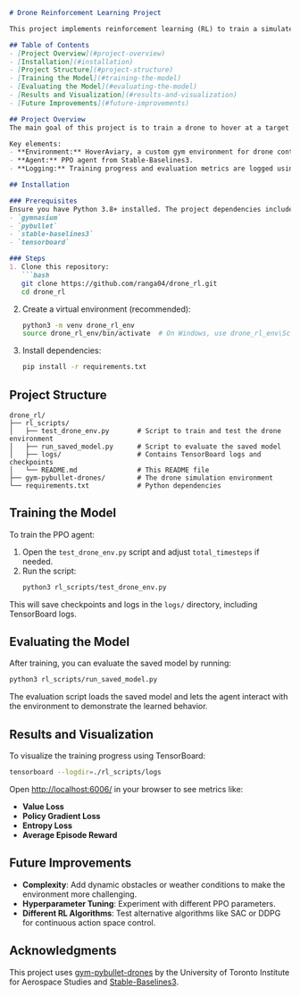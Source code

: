 

```markdown
# Drone Reinforcement Learning Project

This project implements reinforcement learning (RL) to train a simulated drone to hover at a target position using [gym-pybullet-drones](https://github.com/utiasDSL/gym-pybullet-drones) and [Stable-Baselines3](https://stable-baselines3.readthedocs.io/). The model is trained using the PPO (Proximal Policy Optimization) algorithm with TensorBoard for logging and evaluation.

## Table of Contents
- [Project Overview](#project-overview)
- [Installation](#installation)
- [Project Structure](#project-structure)
- [Training the Model](#training-the-model)
- [Evaluating the Model](#evaluating-the-model)
- [Results and Visualization](#results-and-visualization)
- [Future Improvements](#future-improvements)

## Project Overview
The main goal of this project is to train a drone to hover at a target location in a simulated environment using reinforcement learning. The environment includes obstacles, and the model is trained to maintain a stable hover position while avoiding any obstacles.

Key elements:
- **Environment:** HoverAviary, a custom gym environment for drone control.
- **Agent:** PPO agent from Stable-Baselines3.
- **Logging:** Training progress and evaluation metrics are logged using TensorBoard.

## Installation

### Prerequisites
Ensure you have Python 3.8+ installed. The project dependencies include:
- `gymnasium`
- `pybullet`
- `stable-baselines3`
- `tensorboard`

### Steps
1. Clone this repository:
   ```bash
   git clone https://github.com/ranga04/drone_rl.git
   cd drone_rl
   ```

2. Create a virtual environment (recommended):
   ```bash
   python3 -m venv drone_rl_env
   source drone_rl_env/bin/activate  # On Windows, use drone_rl_env\Scripts\activate
   ```

3. Install dependencies:
   ```bash
   pip install -r requirements.txt
   ```

## Project Structure
```plaintext
drone_rl/
├── rl_scripts/
│   ├── test_drone_env.py       # Script to train and test the drone environment
│   ├── run_saved_model.py      # Script to evaluate the saved model
│   ├── logs/                   # Contains TensorBoard logs and checkpoints
│   └── README.md               # This README file
├── gym-pybullet-drones/        # The drone simulation environment
└── requirements.txt            # Python dependencies
```

## Training the Model

To train the PPO agent:
1. Open the `test_drone_env.py` script and adjust `total_timesteps` if needed.
2. Run the script:
   ```bash
   python3 rl_scripts/test_drone_env.py
   ```

This will save checkpoints and logs in the `logs/` directory, including TensorBoard logs.

## Evaluating the Model

After training, you can evaluate the saved model by running:
```bash
python3 rl_scripts/run_saved_model.py
```

The evaluation script loads the saved model and lets the agent interact with the environment to demonstrate the learned behavior.

## Results and Visualization

To visualize the training progress using TensorBoard:
```bash
tensorboard --logdir=./rl_scripts/logs
```

Open [http://localhost:6006/](http://localhost:6006/) in your browser to see metrics like:
- **Value Loss**
- **Policy Gradient Loss**
- **Entropy Loss**
- **Average Episode Reward**

## Future Improvements
- **Complexity**: Add dynamic obstacles or weather conditions to make the environment more challenging.
- **Hyperparameter Tuning**: Experiment with different PPO parameters.
- **Different RL Algorithms**: Test alternative algorithms like SAC or DDPG for continuous action space control.

## Acknowledgments
This project uses [gym-pybullet-drones](https://github.com/utiasDSL/gym-pybullet-drones) by the University of Toronto Institute for Aerospace Studies and [Stable-Baselines3](https://stable-baselines3.readthedocs.io/).

